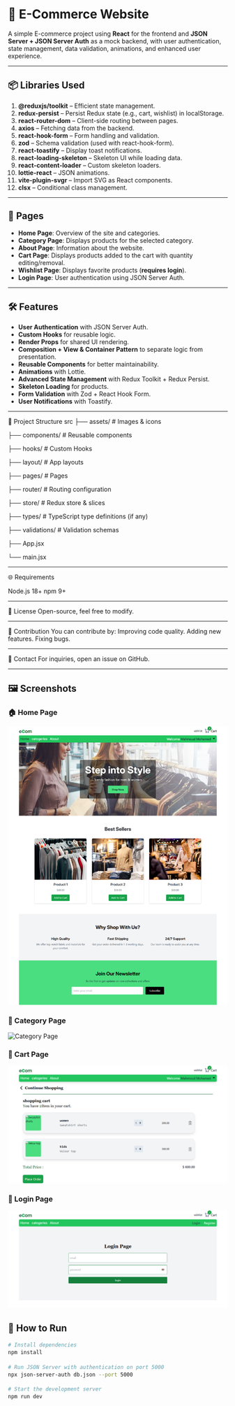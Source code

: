 # 🛒 E-Commerce Website

A simple E-commerce project using **React** for the frontend and **JSON Server + JSON Server Auth** as a mock backend, with user authentication, state management, data validation, animations, and enhanced user experience.

---

## 📦 Libraries Used  

1. **@reduxjs/toolkit** – Efficient state management.  
2. **redux-persist** – Persist Redux state (e.g., cart, wishlist) in localStorage.  
3. **react-router-dom** – Client-side routing between pages.  
4. **axios** – Fetching data from the backend.  
5. **react-hook-form** – Form handling and validation.  
6. **zod** – Schema validation (used with react-hook-form).  
7. **react-toastify** – Display toast notifications.  
8. **react-loading-skeleton** – Skeleton UI while loading data.  
9. **react-content-loader** – Custom skeleton loaders.  
10. **lottie-react** – JSON animations.  
11. **vite-plugin-svgr** – Import SVG as React components.  
12. **clsx** – Conditional class management.

---

## 📄 Pages

- **Home Page**: Overview of the site and categories.  
- **Category Page**: Displays products for the selected category.  
- **About Page**: Information about the website.  
- **Cart Page**: Displays products added to the cart with quantity editing/removal.  
- **Wishlist Page**: Displays favorite products (**requires login**).  
- **Login Page**: User authentication using JSON Server Auth.

---

## 🛠 Features

- **User Authentication** with JSON Server Auth.  
- **Custom Hooks** for reusable logic.  
- **Render Props** for shared UI rendering.  
- **Composition + View & Container Pattern** to separate logic from presentation.  
- **Reusable Components** for better maintainability.  
- **Animations** with Lottie.  
- **Advanced State Management** with Redux Toolkit + Redux Persist.  
- **Skeleton Loading** for products.  
- **Form Validation** with Zod + React Hook Form.  
- **User Notifications** with Toastify.

---
📂 Project Structure
src
 ├── assets/         # Images & icons
 
 ├── components/     # Reusable components
 
 ├── hooks/          # Custom Hooks
 
 ├── layout/         # App layouts
 
 ├── pages/          # Pages
 
 ├── router/         # Routing configuration
 
 ├── store/          # Redux store & slices
 
 ├── types/          # TypeScript type definitions (if any)
 
 ├── validations/    # Validation schemas
 
 ├── App.jsx
 
 └── main.jsx

 ----
 🌐 Requirements
 
Node.js 18+
npm 9+

---
📜 License
Open-source, feel free to modify.

--- 
🌟 Contribution
You can contribute by:
Improving code quality.
Adding new features.
Fixing bugs.

---
📧 Contact
For inquiries, open an issue on GitHub.

---
## 🖼 Screenshots

### 🏠 Home Page
![Home Page](./frontend/src/assets/screenshots/home.png)

### 📂 Category Page
![Category Page](./frontend/srcassets/screenshots/categorey.png)

### 🛒 Cart Page
![Cart Page](./frontend/src/assets/screenshots/cart.png)
 
### 🔑 Login Page
![Login Page](./frontend/src/assets/screenshots/login.png)



## 🚀 How to Run

```bash
# Install dependencies
npm install

# Run JSON Server with authentication on port 5000
npx json-server-auth db.json --port 5000

# Start the development server
npm run dev
